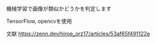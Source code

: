 機械学習で画像が類似かどうかを判定します

TensorFlow, opencvを使用

文献
https://zenn.dev/hiroe_orz17/articles/53af65f491122e